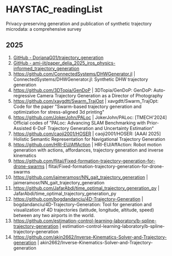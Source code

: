 # HAYSTAC_readingList

Privacy-preserving generation and publication of synthetic trajectory microdata: a comprehensive survey



## 2025

1. [GitHub - DorianaG01/trajectory\_generation](https://github.com/DorianaG01/trajectory_generation)
2. [GitHub - ami-iit/paper\_delia\_2025\_iros\_physics-informed\_trajectory\_generation](https://github.com/ami-iit/paper_delia_2025_iros_physics-informed_trajectory_generation)
3. https://github.com/ConnectedSystems/DHWGenerator.jl | ConnectedSystems/DHWGenerator.jl: Synthetic DHW trajectory generation
4. https://github.com/3DTopia/GenDoP | 3DTopia/GenDoP: GenDoP: Auto-regressive Camera Trajectory Generation as a Director of Photography
5. https://github.com/xavgdtt/Swarm_TrajOpt | xavgdtt/Swarm_TrajOpt: Code for the paper &quot;Swarm-based trajectory generation and optimization for stress-aligned 3d printing&quot;
6. https://github.com/JokerJohn/PALoc | JokerJohn/PALoc: [TMECH'2024] Official codes of &rdquo;PALoc: Advancing SLAM Benchmarking with Prior-Assisted 6-DoF Trajectory Generation and Uncertainty Estimation&ldquo;
7. https://github.com/caoji2001/HOSER | caoji2001/HOSER: [AAAI 2025] Holistic Semantic Representation for Navigational Trajectory Generation
8. https://github.com/HRI-EU/AffAction | HRI-EU/AffAction: Robot motion generation with actions, affordances, trajectory generation and inverse kinematics
9. https://github.com/flitai/Fixed-formation-trajectory-generation-for-drone-swarms | flitai/Fixed-formation-trajectory-generation-for-drone-swarms
10. https://github.com/jaimeramosr/NN_gait_trajectory_generation | jaimeramosr/NN_gait_trajectory_generation
11. https://github.com/JafarAbdi/time_optimal_trajectory_generation_py | JafarAbdi/time_optimal_trajectory_generation_py
12. https://github.com/bogdandanciu/4D-Trajectory-Generation | bogdandanciu/4D-Trajectory-Generation: Tool for generation and visualization of 4D trajectories (latitude, longitude, altitude, speed) between any two airports in the world.
13. https://github.com/estimation-control-learning-laboratory/b-spline-trajectory-generation | estimation-control-learning-laboratory/b-spline-trajectory-generation
14. https://github.com/akin2662/Inverse-Kinematics-Solver-and-Trajectory-generation | akin2662/Inverse-Kinematics-Solver-and-Trajectory-generation


## 
